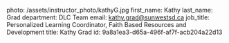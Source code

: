 photo: /assets/instructor_photo/kathyG.jpg
first_name: Kathy
last_name: Grad
department: DLC Team
email: kathy.grad@sunwestsd.ca
job_title: Personalized Learning Coordinator, Faith Based Resources and Development
title: Kathy Grad
id: 9a8a1ea3-d65a-496f-af7f-acb204a22d13
